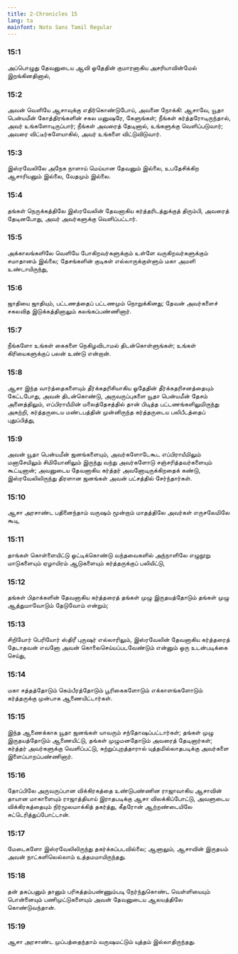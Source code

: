 ```yaml
---
title: 2-Chronicles 15
lang: ta
mainfont: Noto Sans Tamil Regular
---
```


###  15:1

அப்பொழுது தேவனுடைய ஆவி ஓதேதின் குமாரனாகிய அசரியாவின்மேல் இறங்கினதினால்,

###  15:2

அவன் வெளியே ஆசாவுக்கு எதிர்கொண்டுபோய், அவனை நோக்கி: ஆசாவே, யூதா பென்யமீன் கோத்திரங்களின் சகல மனுஷரே, கேளுங்கள்; நீங்கள் கர்த்தரோடிருந்தால், அவர் உங்களோடிருப்பார்; நீங்கள் அவரைத் தேடினால், உங்களுக்கு வெளிப்படுவார்; அவரை விட்டீர்களேயாகில், அவர் உங்களை விட்டுவிடுவார்.

###  15:3

இஸ்ரவேலிலே அநேக நாளாய் மெய்யான தேவனும் இல்லை, உபதேசிக்கிற ஆசாரியனும் இல்லை, வேதமும் இல்லை.

###  15:4

தங்கள் நெருக்கத்திலே இஸ்ரவேலின் தேவனாகிய கர்த்தரிடத்துக்குத் திரும்பி, அவரைத் தேடினபோது, அவர் அவர்களுக்கு வெளிப்பட்டார்.

###  15:5

அக்காலங்களிலே வெளியே போகிறவர்களுக்கும் உள்ளே வருகிறவர்களுக்கும் சமாதானம் இல்லை; தேசங்களின் குடிகள் எல்லாருக்குள்ளும் மகா அமளி உண்டாயிருந்து,

###  15:6

ஜாதியை ஜாதியும், பட்டணத்தைப் பட்டணமும் நொறுக்கினது; தேவன் அவர்களைச் சகலவித இடுக்கத்தினாலும் கலங்கப்பண்ணினார்.

###  15:7

நீங்களோ உங்கள் கைகளை நெகிழவிடாமல் திடன்கொள்ளுங்கள்; உங்கள் கிரியைகளுக்குப் பலன் உண்டு என்றான்.

###  15:8

ஆசா இந்த வார்த்தைகளையும் தீர்க்கதரிசியாகிய ஓதேதின் தீர்க்கதரிசனத்தையும் கேட்டபோது, அவன் திடன்கொண்டு, அருவருப்புகளை யூதா பென்யமீன் தேசம் அனைத்திலும், எப்பிராயீமின் மலைத்தேசத்தில் தான் பிடித்த பட்டணங்களிலுமிருந்து அகற்றி, கர்த்தருடைய மண்டபத்தின் முன்னிருந்த கர்த்தருடைய பலிபீடத்தைப் புதுப்பித்து,

###  15:9

அவன் யூதா பென்யமீன் ஜனங்களையும், அவர்களோடேகூட எப்பிராயீமிலும் மனாசேயிலும் சிமியோனிலும் இருந்து வந்து அவர்களோடு சஞ்சரித்தவர்களையும் கூட்டினான்; அவனுடைய தேவனாகிய கர்த்தர் அவனோடிருக்கிறதைக் கண்டு, இஸ்ரவேலிலிருந்து திரளான ஜனங்கள் அவன் பட்சத்தில் சேர்ந்தார்கள்.

###  15:10

ஆசா அரசாண்ட பதினைந்தாம் வருஷம் மூன்றாம் மாதத்திலே அவர்கள் எருசலேமிலே கூடி,

###  15:11

தாங்கள் கொள்ளையிட்டு ஓட்டிக்கொண்டு வந்தவைகளில் அந்நாளிலே எழுநூறு மாடுகளையும் ஏழாயிரம் ஆடுகளையும் கர்த்தருக்குப் பலியிட்டு,

###  15:12

தங்கள் பிதாக்களின் தேவனாகிய கர்த்தரைத் தங்கள் முழு இருதயத்தோடும் தங்கள் முழு ஆத்துமாவோடும் தேடுவோம் என்றும்;

###  15:13

சிறியோர் பெரியோர் ஸ்திரீ புருஷர் எல்லாரிலும், இஸ்ரவேலின் தேவனாகிய கர்த்தரைத் தேடாதவன் எவனோ அவன் கொலைசெய்யப்படவேண்டும் என்னும் ஒரு உடன்படிக்கை செய்து,

###  15:14

மகா சத்தத்தோடும் கெம்பீரத்தோடும் பூரிகைகளோடும் எக்காளங்களோடும் கர்த்தருக்கு முன்பாக ஆணையிட்டார்கள்.

###  15:15

இந்த ஆணைக்காக யூதா ஜனங்கள் யாவரும் சந்தோஷப்பட்டார்கள்; தங்கள் முழு இருதயத்தோடும் ஆணையிட்டு, தங்கள் முழுமனதோடும் அவரைத் தேடினார்கள்; கர்த்தர் அவர்களுக்கு வெளிப்பட்டு, சுற்றுப்புறத்தாரால் யுத்தமில்லாதபடிக்கு அவர்களை இளைப்பாறப்பண்ணினார்.

###  15:16

தோப்பிலே அருவருப்பான விக்கிரகத்தை உண்டுபண்ணின ராஜாவாகிய ஆசாவின் தாயான மாகாளையும் ராஜாத்தியாய் இராதபடிக்கு ஆசா விலக்கிப்போட்டு, அவளுடைய விக்கிரகத்தையும் நிர்மூலமாக்கித் தகர்த்து, கீதரோன் ஆற்றண்டையிலே சுட்டெரித்துப்போட்டான்.

###  15:17

மேடைகளோ இஸ்ரவேலிலிருந்து தகர்க்கப்படவில்லை; ஆனாலும், ஆசாவின் இருதயம் அவன் நாட்களிலெல்லாம் உத்தமமாயிருந்தது.

###  15:18

தன் தகப்பனும் தானும் பரிசுத்தம்பண்ணும்படி நேர்ந்துகொண்ட வெள்ளியையும் பொன்னையும் பணிமுட்டுகளையும் அவன் தேவனுடைய ஆலயத்திலே கொண்டுவந்தான்.

###  15:19

ஆசா அரசாண்ட முப்பத்தைந்தாம் வருஷமட்டும் யுத்தம் இல்லாதிருந்தது.

